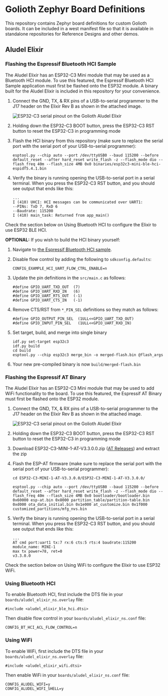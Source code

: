 # Golioth Zephyr Board Definitions

This repository contains Zephyr board definitions for custom Golioth boards. It
can be included in a west manifest file so that it is available in standalone
repositories for Reference Designs and other demos.

## Aludel Elixir

### Flashing the Espressif Bluetooth HCI Sample

The Aludel Elixir has an ESP32-C3 Mini module that may be used as a Bluetooth HCI module. To use
this featured, the Espressif Bluetooth HCI Sample application must first be flashed onto the ESP32
module. A binary built for the Aludel Elixir is included in this repository for your convenience.

1. Connect the GND, TX, & RX pins of a USB-to-serial programmer to the J17 header on the Elixir Rev
   B as shown in the attached image.

   ![ESP32-C3 serial pinout on the Golioth Aludel
   Elixir](images/aludel_elixir_esp32_programming_header.png)

2. Holding down the ESP32-C3 BOOT button, press the ESP32-C3 RST button to reset the ESP32-C3 in
   programming mode
4. Flash the HCI binary from this repository (make sure to replace the serial port with the serial
   port of your USB-to-serial programmer):

   ```
   esptool.py --chip auto --port /dev/ttyUSB0 --baud 115200 --before default_reset --after hard_reset write_flash -z --flash_mode dio --flash_freq 40m --flash_size 4MB 0x0 binaries/esp32c3-mini-ble-hci-espidf5.4.1.bin
   ```

5. Verify the binary is running opening the USB-to-serial port in a serial terminal. When you press
   the ESP32-C3 RST button, and you should see output that ends like this:

   ```
   ...
   I (410) UHCI: HCI messages can be communicated over UART1:
   --PINs: TxD 7, RxD 6
   --Baudrate: 115200
   I (410) main_task: Returned from app_main()
   ```

Check the section below on Using Bluetooth HCI to configure the Elixir to use ESP32 BLE HCI.

**OPTIONAL:** If you wish to build the HCI binary yourself:

1. Navigate to [the Espressif Bluetooth HCI
   sample](https://github.com/espressif/esp-idf/tree/master/examples/bluetooth/hci/controller_hci_uart_esp32c3_and_esp32s3).
2. Disable flow control by adding the following to `sdkconfig.defaults`:

    ```
    CONFIG_EXAMPLE_HCI_UART_FLOW_CTRL_ENABLE=n
    ```
3. Update the pin definitions in the `src/main.c` as follows:

    ```
    #define GPIO_UART_TXD_OUT  (7)
    #define GPIO_UART_RXD_IN   (6)
    #define GPIO_UART_RTS_OUT  (-1)
    #define GPIO_UART_CTS_IN   (-1)
    ```

4. Remove CTS/RST from `*_PIN_SEL` definitions so they match as follows:

   ```
   #define GPIO_OUTPUT_PIN_SEL  (1ULL<<GPIO_UART_TXD_OUT)
   #define GPIO_INPUT_PIN_SEL   (1ULL<<GPIO_UART_RXD_IN)
   ```

6. Set target, build, and merge into single binary

    ```
    idf.py set-target esp32c3
    idf.py build
    cd build
    esptool.py --chip esp32c3 merge_bin -o merged-flash.bin @flash_args
    ```

5. Your new pre-compiled binary is now `build/merged-flash.bin`

### Flashing the Espressif AT Binary

The Aludel Elixir has an ESP32-C3 Mini module that may be used to add WiFi functionality to the
board. To use this featured, the Espressif AT Binary must first be flashed onto the ESP32 module.

1. Connect the GND, TX, & RX pins of a USB-to-serial programmer to the J17 header on the Elixir Rev
   B as shown in the attached image.

   ![ESP32-C3 serial pinout on the Golioth Aludel
   Elixir](images/aludel_elixir_esp32_programming_header.png)

2. Holding down the ESP32-C3 BOOT button, press the ESP32-C3 RST button to reset the ESP32-C3 in
   programming mode
3. Download ESP32-C3-MINI-1-AT-V3.3.0.0.zip ([AT
   Releases](https://docs.espressif.com/projects/esp-at/en/latest/esp32c3/AT_Binary_Lists/esp_at_binaries.html))
   and extract the zip
4. Flash the ESP-AT firmware (make sure to replace the serial port with the serial port of your
   USB-to-serial programmer):

   ```
   cd ESP32-C3-MINI-1-AT-V3.3.0.0/ESP32-C3-MINI-1-AT-V3.3.0.0/

   esptool.py --chip auto --port /dev/ttyUSB0 --baud 115200 --before default_reset --after hard_reset write_flash -z --flash_mode dio --flash_freq 40m --flash_size 4MB 0x0 bootloader/bootloader.bin 0x60000 esp-at.bin 0x8000 partition_table/partition-table.bin 0xd000 ota_data_initial.bin 0x1e000 at_customize.bin 0x1f000 customized_partitions/mfg_nvs.bin
   ```

5. Verify the binary is running opening the USB-to-serial port in a serial terminal. When you press
   the ESP32-C3 RST button, and you should see output that ends like this:

   ```
   ...
   AT cmd port:uart1 tx:7 rx:6 cts:5 rts:4 baudrate:115200
   module_name: MINI-1
   max tx power=78, ret=0
   v3.3.0.0
   ```

Check the section below on Using WiFi to configure the Elixir to use ESP32 WiFi.

### Using Bluetooth HCI

To enable Bluetooth HCI, first include the DTS file in your `boards/aludel_elixir_ns.overlay` file:

```
#include <aludel_elixir_ble_hci.dtsi>
```

Then disable flow control in your `boards/aludel_elixir_ns.conf` file:

```
CONFIG_BT_HCI_ACL_FLOW_CONTROL=n
```

### Using WiFi

To enable WiFi, first include the DTS file in your `boards/aludel_elixir_ns.overlay` file:

```
#include <aludel_elixir_wifi.dtsi>
```

Then enable WiFi in your `boards/aludel_elixir_ns.conf` file:

```
CONFIG_ALUDEL_WIFI=y
CONFIG_ALUDEL_WIFI_SHELL=y
```


